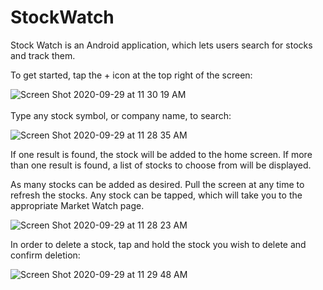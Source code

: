 # StockWatch

Stock Watch is an Android application, which lets users search for stocks and track them.

To get started, tap the + icon at the top right of the screen:

![Screen Shot 2020-09-29 at 11 30 19 AM](https://user-images.githubusercontent.com/62715889/94586921-798ab880-0247-11eb-9b6d-df399a882d27.png)  
<br/>
Type any stock symbol, or company name, to search:

![Screen Shot 2020-09-29 at 11 28 35 AM](https://user-images.githubusercontent.com/62715889/94586963-87d8d480-0247-11eb-83e9-0ca9d46978e8.png)

If one result is found, the stock will be added to the home screen. If more than one result is found, a list of stocks to choose from will be displayed.

As many stocks can be added as desired. Pull the screen at any time to refresh the stocks. Any stock can be tapped, which will take you to the appropriate Market Watch page.

![Screen Shot 2020-09-29 at 11 28 23 AM](https://user-images.githubusercontent.com/62715889/94586971-8ad3c500-0247-11eb-9bd3-ae68e91e602a.png)

In order to delete a stock, tap and hold the stock you wish to delete and confirm deletion:

![Screen Shot 2020-09-29 at 11 29 48 AM](https://user-images.githubusercontent.com/62715889/94586952-85767a80-0247-11eb-95b6-8cf2945fbf91.png)
